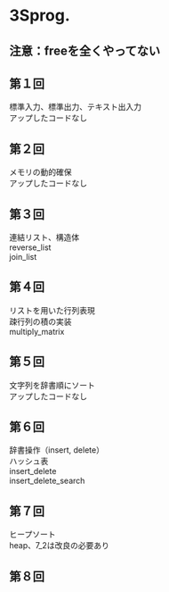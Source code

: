 # 3Sprog.  
## 注意：freeを全くやってない  
## 第１回 
標準入力、標準出力、テキスト出入力  
アップしたコードなし  
## 第２回  
メモリの動的確保  
アップしたコードなし  
## 第３回  
連結リスト、構造体  
reverse_list  
join_list  
## 第４回  
リストを用いた行列表現  
疎行列の積の実装  
multiply_matrix  
## 第５回  
文字列を辞書順にソート  
アップしたコードなし  
## 第６回  
辞書操作（insert, delete）  
ハッシュ表  
insert_delete  
insert_delete_search  
## 第７回  
ヒープソート  
heap、7_2は改良の必要あり
## 第８回  
